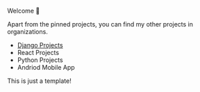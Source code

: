 Welcome 👋

Apart from the pinned projects, you can find my other projects in organizations.

- [Django Projects](https://github.com/Mobile-Dev-II-Inclass-Demos)
- React Projects
- Python Projects
- Andriod Mobile App

<!---
Tesfa-eth/Tesfa-eth is a ✨ special ✨ repository because its `README.md` (this file) appears on your GitHub profile.
You can click the Preview link to take a look at your changes.
--->

This is just a template!
